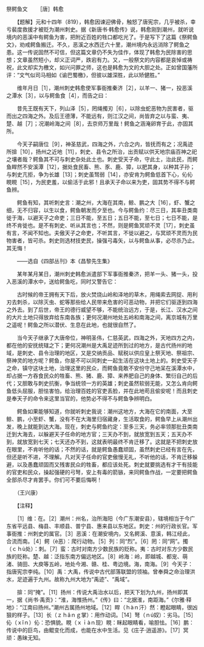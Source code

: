 祭鳄鱼文
　　［唐］韩愈 

　　【题解】元和十四年（819），韩愈因谏迎佛骨，触怒了唐宪宗，几乎被杀，幸亏裴度救援才被贬为潮州刺史。据《新唐书·韩愈传》说，韩愈刚到潮州，就听说境内的恶溪中有鳄鱼为害，把附近百姓的牲口都吃光了。于是写下了这篇《祭鳄鱼文》，劝戒鳄鱼搬迁。不久，恶溪之水西迁六十里，潮州境内永远消除了鳄鱼之患。这一传说固然不可信，但这篇文章仍不失为佳作，体现了韩愈为民除害的思想；文章虽然短小，却义正词严，跌宕有力。又，一般祭文的内容都是哀悼或祷祝，此文却实为檄文，如兴问罪之师，这也是韩愈为文的大胆之处。正如曾国藩所评：“文气似司马相如《谕巴蜀檄》，但彼以雄深胜，此以矫健胜。”　　

　　维年月日［1］，潮州刺史韩愈使军事衙推秦济［2］，以羊一、猪一，投恶溪之潭水［3］，以与鳄鱼食［4］，而告之曰：

　　昔先王既有天下，列山泽［5］，罔绳擉刃［6］，以除虫蛇恶物为民害者，驱而出之四海之外。及后王德薄，不能远有，则江汉之间，尚皆弃之以与蛮、夷、楚、越［7］；况潮岭海之间［8］，去京师万里哉！鳄鱼之涵淹卵育于此，亦固其所。

　　今天子嗣唐位［9］，神圣慈武，四海之外，六合之内，皆抚而有之；况禹迹所揜［10］，扬州之近地［11］，刺史、县令之所治，出贡赋以供天地宗庙百神之祀之壤者哉？鳄鱼其不可与刺史杂处此土也。刺史受天子命，守此土，治此民，而鳄鱼睅然不安溪潭［12］，据处食民畜、熊、豕、鹿、獐，以肥其身，以种其子孙；与刺史亢拒，争为长雄［13］；刺史虽驽弱［14］，亦安肯为鳄鱼低首下心，伈伈睍睍［15］，为民吏羞，以偷活于此邪！且承天子命以来为吏，固其势不得不与鳄鱼辨。

　　鳄鱼有知，其听刺史言：潮之州，大海在其南，鲸、鹏之大［16］，虾、蟹之细，无不归容，以生以食，鳄鱼朝发而夕至也。今与鳄鱼约：尽三日，其率丑类南徙于海，以避天子之命吏；三日不能，至五日；五日不能，至七日；七日不能，是终不肯徙也。是不有刺史、听从其言也；不然，则是鳄鱼冥顽不灵［17］，刺史虽有言，不闻不知也。夫傲天子之命吏，不听其言，不徙以避之，与冥顽不灵而为民物害者，皆可杀。刺史则选材技吏民，操强弓毒矢，以与鳄鱼从事，必尽杀乃止。其无悔！

　　——选自《四部丛刊》本《昌黎先生集》　　

　　某年某月某日，潮州刺史韩愈派遣部下军事衙推秦济，把羊一头、猪一头，投入恶溪的潭水中，送给鳄鱼吃，同时又警告它：

　　古时候的帝王拥有天下后，放火焚烧山岭和泽地的草木，用绳索去网捉、用利刃去刺杀，以除灭虫、蛇等那些给人民带来危害的可恶动物，并把它们驱逐到四海之外去。到了后世，帝王的德行威望不够，不能统治远方，于是，长江、汉水之间的大片土地只得放弃给东南各族；更何况潮州地处五岭和南海之间，离京城有万里之遥呢！鳄鱼之所以潜伏、生息在此地，也就很自然了。

　　当今天子继承了大唐帝位，神明圣伟，仁慈英武，四海之外，天地四方之内，都在他的安抚统辖之下；更何况潮州是大禹足迹所到过的地方，是古代扬州的地域，是刺史、县令治理的地区，又是交纳贡品、赋税以供应皇上祭天地、祭祖宗、祭神灵的地方呢？鳄鱼，你是不可以同刺史一起生活在这块土地上的。刺史受天子之命，镇守这块土地，治理这里的民众，而鳄鱼竟敢不安份守己地呆在溪潭水中，却占据一方吞食民众的牲畜、熊、猪、鹿、獐、来养肥自己的身体、繁衍自己的后代；又胆敢与刺史抗衡，争当统领一方的英雄；刺史虽然软弱无能，又怎么肯向鳄鱼低头屈服，胆怯害怕，给治理百姓的官吏丢脸，并在此地苟且偷安呢！而且刺史是奉天子的命令来这里当官的，他势必不得不与鳄鱼争辨明白。

　　鳄鱼如果能够知道，你就听刺史我说：潮州这地方，大海在它的南面，大至鲸、鹏，小至虾、蟹，没有不在大海里归宿藏身，生活取食的，鳄鱼早上从潮州出发，晚上就能到达大海。现在，刺史与鳄鱼约定：至多三天，务必率领那批丑类南迁到大海去，以躲避天子任命的地方官；三天办不到，就放宽到五天；五天办不到，就放宽到七天；七天还办不到，这就表明最终不肯迁移了。这就是不把刺史放在眼里，不肯听他的话；不然的话，就是鳄鱼愚蠢顽固，虽然刺史已经有言在先，但还是听不进，不理解。凡对天子任命的官吏傲慢无礼，不听他的话，不肯迁移躲避，以及愚蠢顽固而又残害民众的牲畜，都应该处死。刺史就要挑选有才干有技能的官吏和民众，操起强硬的弓弩，安上有毒的箭镞，来同鳄鱼作战，一定要把鳄鱼全部杀尽才肯罢手。你们可不要后悔啊！

　　（王兴康）

　　【注释】

　　［1］维：在。［2］潮州：州名，治所海阳（今广东潮安县），辖境相当于今广东省平远县、梅县、丰顺县、普宁县、惠来县以东地区。刺史：州的行政长官。军事衙推：州刺史的属官。［3］恶溪：在潮安境内，又名鳄溪、意溪，韩江经此，合流而南。［4］鳄（è恶）：爬行动物。［5］列：同“烈”。［6］罔：同“网”。擉（ｃｈù处）：刺。［7］蛮：古时对南方少数民族的贬称。夷：古时对东方少数民族的贬称。楚、越：泛指东南方偏远地区。［8］岭海：岭，即越城、都宠、萌渚、骑田、大庾等五岭，地处今湘、赣、桂、粤边境。海，南海。［9］今天子：指唐宪宗李纯。［10］禹：大禹，传说中古代部落联盟的领袖。曾奉舜之命治理洪水，足迹遍于九州。故称九州大地为“禹迹”、“禹域”。

　　揜：同“掩”。［11］扬州：传说大禹治水以后，把天下划为九州，扬州即其一，据《尚书·禹贡》：“淮，海惟扬州。”《传》曰：“北据淮，南距海。”《尔雅·释地》：“江南曰扬州。”潮州古属扬州地域。［12］睅（ｈàｎ汗）然：瞪起眼睛，很凶狠的样子。［13］长（ｚｈǎｎｇ掌）：用作动词。［14］弩（ｎú奴）：劣马。［15］伈（ｘǐｎ）伈：恐惧貌。睍（ｘｉàｎ现）睍：眯起眼睛看，喻胆怯。［16］鹏：传说中的巨鸟，由鲲变化而成，也能在水中生活。见《庄子·逍遥游》。［17］冥顽：愚昧无知。 


